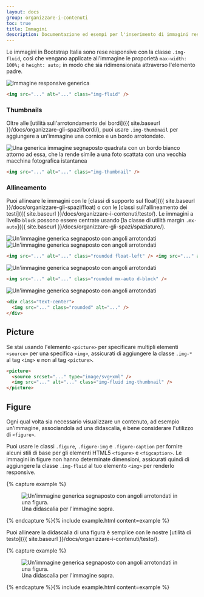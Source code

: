 ```yaml
---
layout: docs
group: organizzare-i-contenuti
toc: true
title: Immagini
description: Documentazione ed esempi per l'inserimento di immagini responsive, che quindi non diventano mai più grandi dei loro elementi genitore.
---
```


Le immagini in Bootstrap Italia sono rese responsive con la classe `.img-fluid`, così che vengano applicate all'immagine le proporietà `max-width: 100%;` e `height: auto;` in modo che sia ridimensionata attraverso l'elemento padre.

<div class="bd-example">
  <img src="https://via.placeholder.com/120x120/ebebeb/808080/?text=Immagine" class="img-fluid" alt="Immagine responsive generica">
</div>

```html
<img src="..." alt="..." class="img-fluid" />
```

### Thumbnails

Oltre alle [utilità sull'arrotondamento dei bordi]({{ site.baseurl }}/docs/organizzare-gli-spazi/bordi/), puoi usare `.img-thumbnail` per aggiungere a un'immagine una cornice e un bordo arrotondato.

<div class="bd-example bd-example-images">
  <img src="https://via.placeholder.com/120x120/ebebeb/808080/?text=Immagine" class="img-thumbnail" alt="Una generica immagine segnaposto quadrata con un bordo bianco attorno ad essa, che la rende simile a una foto scattata con una vecchia macchina fotografica istantanea">
</div>

```html
<img src="..." alt="..." class="img-thumbnail" />
```

### Allineamento

Puoi allineare le immagini con le [classi di supporto sul float]({{ site.baseurl }}/docs/organizzare-gli-spazi/float) o con le [classi sull'allineamento dei testi]({{ site.baseurl }}/docs/organizzare-i-contenuti/testo/). Le immagini a livello `block` possono essere centrate usando [la classe di utilità margin `.mx-auto`]({{ site.baseurl }}/docs/organizzare-gli-spazi/spaziature/).

<div class="bd-example bd-example-images">
  <img src="https://via.placeholder.com/120x120/ebebeb/808080/?text=Immagine" class="rounded float-left" alt="Un'immagine generica segnaposto con angoli arrotondati">
  <img src="https://via.placeholder.com/120x120/ebebeb/808080/?text=Immagine" class="rounded float-right" alt="Un'immagine generica segnaposto con angoli arrotondati">
</div>

```html
<img src="..." alt="..." class="rounded float-left" /> <img src="..." alt="..." class="rounded float-right" />
```

<div class="bd-example bd-example-images">
  <img src="https://via.placeholder.com/120x120/ebebeb/808080/?text=Immagine" class="rounded mx-auto d-block" alt="Un'immagine generica segnaposto con angoli arrotondati">
</div>

```html
<img src="..." alt="..." class="rounded mx-auto d-block" />
```

<div class="bd-example bd-example-images">
  <div class="text-center">
    <img src="https://via.placeholder.com/120x120/ebebeb/808080/?text=Immagine" class="rounded" alt="Un'immagine generica segnaposto con angoli arrotondati">
  </div>
</div>

```html
<div class="text-center">
  <img src="..." class="rounded" alt="..." />
</div>
```

## Picture

Se stai usando l'elemento `<picture>` per specificare multipli elementi `<source>` per una specifica `<img>`, assicurati di aggiungere la classe `.img-*` al tag `<img>` e non al tag `<picture>`.

```html
​<picture>
  <source srcset="..." type="image/svg+xml" />
  <img src="..." alt="..." class="img-fluid img-thumbnail" />
</picture>
```

## Figure

Ogni qual volta sia necessario visualizzare un contenuto, ad esempio un'immagine, associandola ad una didascalia, è bene considerare l'utilizzo di `<figure>`.

Puoi usare le classi `.figure`, `.figure-img` e `.figure-caption` per fornire alcuni stili di base per gli elementi HTML5 `<figure>` e `<figcaption>`. Le immagini in figure non hanno determinate dimensioni, assicurati quindi di aggiungere la classe `.img-fluid` al tuo elemento `<img>` per renderlo responsive.

{% capture example %}

<figure class="figure">
  <img src="https://via.placeholder.com/240x120/ebebeb/808080/?text=Immagine" class="figure-img img-fluid rounded" alt="Un'immagine generica segnaposto con angoli arrotondati in una figura.">
  <figcaption class="figure-caption">Una didascalia per l'immagine sopra.</figcaption>
</figure>
{% endcapture %}{% include example.html content=example %}

Puoi allineare la didascalia di una figura è semplice con le nostre [utilità di testo]({{ site.baseurl }}/docs/organizzare-i-contenuti/testo/).

{% capture example %}

<figure class="figure">
  <img src="https://via.placeholder.com/240x120/ebebeb/808080/?text=Immagine" class="figure-img img-fluid rounded" alt="Un'immagine generica segnaposto con angoli arrotondati in una figura.">
  <figcaption class="figure-caption text-right">Una didascalia per l'immagine sopra.</figcaption>
</figure>
{% endcapture %}{% include example.html content=example %}
